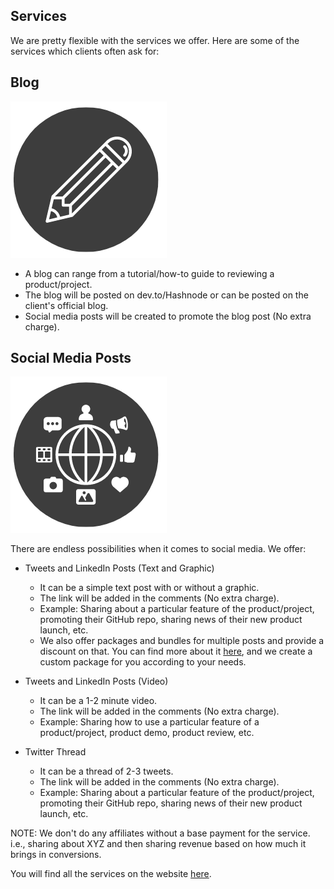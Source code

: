 
## Services

We are pretty flexible with the services we offer. Here are some of the services which clients often ask for:

## Blog

![Blog](./images/blog.png)

- A blog can range from a tutorial/how-to guide to reviewing a product/project. 
- The blog will be posted on dev.to/Hashnode or can be posted on the client's official blog.
- Social media posts will be created to promote the blog post (No extra charge).

## Social Media Posts

![Social Media Posts](./images/socialmedia.png)

There are endless possibilities when it comes to social media. We offer:

- Tweets and LinkedIn Posts (Text and Graphic)
  - It can be a simple text post with or without a graphic.
  - The link will be added in the comments (No extra charge).
  - Example: Sharing about a particular feature of the product/project, promoting their GitHub repo, sharing news of their new product launch, etc.
  - We also offer packages and bundles for multiple posts and provide a discount on that. You can find more about it [here](https://pradumnasaraf.dev/services/), and we create a custom package for you according to your needs.
  
- Tweets and LinkedIn Posts (Video)
  - It can be a 1-2 minute video.
  - The link will be added in the comments (No extra charge).
  - Example: Sharing how to use a particular feature of a product/project, product demo, product review, etc.
  
- Twitter Thread
  - It can be a thread of 2-3 tweets.
  - The link will be added in the comments (No extra charge).
  - Example: Sharing about a particular feature of the product/project, promoting their GitHub repo, sharing news of their new product launch, etc.

NOTE: We don't do any affiliates without a base payment for the service. i.e., sharing about XYZ and then sharing revenue based on how much it brings in conversions.

You will find all the services on the website [here](https://pradumnasaraf.dev/services/).

